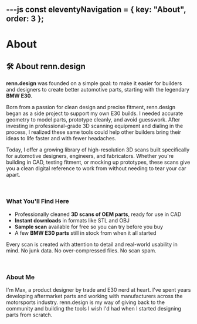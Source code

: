---js
const eleventyNavigation = {
	key: "About",
	order: 3
};
---
# About


  <h2>🛠️ About renn.design</h2>
  <p><strong>renn.design</strong> was founded on a simple goal: to make it easier for builders and designers to create better automotive parts, starting with the legendary <strong>BMW E30</strong>.</p>
  
  <p>Born from a passion for clean design and precise fitment, renn.design began as a side project to support my own E30 builds. I needed accurate geometry to model parts, prototype cleanly, and avoid guesswork. After investing in professional-grade 3D scanning equipment and dialing in the process, I realized these same tools could help other builders bring their ideas to life faster and with fewer headaches.</p>
  
  <p>Today, I offer a growing library of high-resolution 3D scans built specifically for automotive designers, engineers, and fabricators. Whether you're building in CAD, testing fitment, or mocking up prototypes, these scans give you a clean digital reference to work from without needing to tear your car apart.</p>

<br>

  <h3>What You'll Find Here</h3>
  <ul>
    <li>Professionally cleaned <strong>3D scans of OEM parts</strong>, ready for use in CAD</li>
    <li><strong>Instant downloads</strong> in formats like STL and OBJ</li>
    <li><strong>Sample scan</strong> available for free so you can try before you buy</li>
    <li>A few <strong>BMW E30 parts</strong> still in stock from when it all started</li>
  </ul>
  <p>Every scan is created with attention to detail and real-world usability in mind. No junk data. No over-compressed files. No scan spam.</p>

<br>

  <h3>About Me</h3>
  <p>I'm Max, a product designer by trade and E30 nerd at heart. I've spent years developing aftermarket parts and working with manufacturers across the motorsports industry. renn.design is my way of giving back to the community and building the tools I wish I'd had when I started designing parts from scratch.</p>




